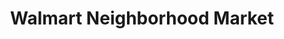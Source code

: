 ---
title: "Walmart Neighborhood Market"
url: /independence/walmart-neighborhood-market/
shop: supermarket
---